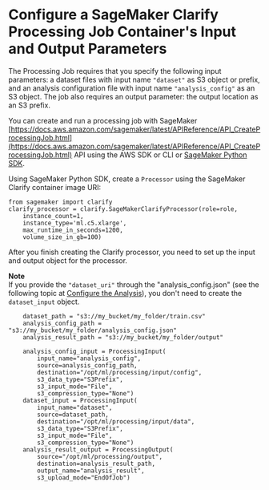 # Configure a SageMaker Clarify Processing Job Container's Input and Output Parameters<a name="clarify-processing-job-configure-parameters"></a>

The Processing Job requires that you specify the following input parameters: a dataset files with input name `"dataset"` as S3 object or prefix, and an analysis configuration file with input name `"analysis_config"` as an S3 object\. The job also requires an output parameter: the output location as an S3 prefix\.

You can create and run a processing job with SageMaker [https://docs.aws.amazon.com/sagemaker/latest/APIReference/API_CreateProcessingJob.html](https://docs.aws.amazon.com/sagemaker/latest/APIReference/API_CreateProcessingJob.html) API using the AWS SDK or CLI or [SageMaker Python SDK](https://sagemaker.readthedocs.io/)\.

Using SageMaker Python SDK, create a `Processor` using the SageMaker Clarify container image URI:

```
from sagemaker import clarify
clarify_processor = clarify.SageMakerClarifyProcessor(role=role,
    instance_count=1,
    instance_type='ml.c5.xlarge',
    max_runtime_in_seconds=1200,
    volume_size_in_gb=100)
```

After you finish creating the Clarify processor, you need to set up the input and output object for the processor\. 

**Note**  
If you provide the `"dataset_uri"` through the "analysis\_config\.json" \(see the following topic at [Configure the Analysis](clarify-processing-job-configure-analysis.md)\), you don't need to create the `dataset_input` object\.

```
    dataset_path = "s3://my_bucket/my_folder/train.csv"
    analysis_config_path = "s3://my_bucket/my_folder/analysis_config.json"
    analysis_result_path = "s3://my_bucket/my_folder/output"
    
    analysis_config_input = ProcessingInput(
        input_name="analysis_config",
        source=analysis_config_path,
        destination="/opt/ml/processing/input/config",
        s3_data_type="S3Prefix",
        s3_input_mode="File",
        s3_compression_type="None")
    dataset_input = ProcessingInput(
        input_name="dataset",
        source=dataset_path,
        destination="/opt/ml/processing/input/data",
        s3_data_type="S3Prefix",
        s3_input_mode="File",
        s3_compression_type="None")
    analysis_result_output = ProcessingOutput(
        source="/opt/ml/processing/output",
        destination=analysis_result_path,
        output_name="analysis_result",
        s3_upload_mode="EndOfJob")
```